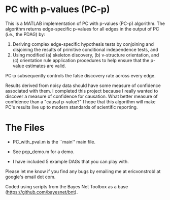 # PC with p-values (PC-p)

This is a MATLAB implementation of PC with p-values (PC-p) algorithm. The algorithm returns edge-specific p-values for all edges in the output of PC (i.e., the PDAG) by:

1. Deriving complex edge-specific hypothesis tests by conjoining and disjoining the results of primitive conditional independence tests, and
2. Using modified (a) skeleton discovery, (b) v-structure orientation, and (c) orientation rule application procedures to help ensure that the p-value estimates are valid.

PC-p subsequently controls the false discovery rate across every edge. 

Results derived from noisy data should have some measure of confidence associated with them. I completed this project because I really wanted to discover a measure of confidence for causation. What better measure of confidence than a "causal p-value?" I hope that this algorithm will make PC's results live up to modern standards of scientific reporting.

# The Files

- PC_with_pval.m is the ``main'' main file.

- See pcp_demo.m for a demo.

- I have included 5 example DAGs that you can play with.

Please let me know if you find any bugs by emailing me at ericvonstrobl at google's email dot com.

Coded using scripts from the Bayes Net Toolbox as a base (https://github.com/bayesnet/bnt).
